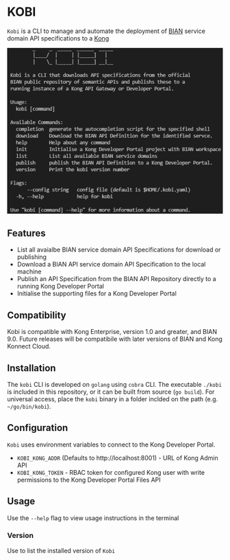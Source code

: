 # KOBI

`Kobi` is a CLI to manage and automate the deployment of [BIAN](https://bian.org) service domain API specifications to a [Kong](https://konghq.com/)

![KOBI CLI](doc/main.png)

## Features

* List all avaialbe BIAN service domain API Specifications for download or publishing
* Download a BIAN API service domain API Specification to the local machine
* Publish an API Specification from the BIAN API Repository directly to a running Kong Developer Portal
* Initialise the supporting files for a Kong Developer Portal

## Compatibility

Kobi is compatible with Kong Enterprise, version 1.0 and greater, and BIAN 9.0. Future releases will be compatibile with later versions of BIAN and Kong Konnect Cloud.

## Installation

The `kobi` CLI is developed on `golang` using `cobra` CLI. The executable `./kobi` is included in this repository, or it can be built from source (`go build`). For universal access, place the `kobi`  binary in a folder inclded on the path (e.g. `~/go/bin/kobi`).


## Configuration

`Kobi` uses environment variables to connect to the Kong Developer Portal.  

* `KOBI_KONG_ADDR` (Defaults to http://localhost:8001) - URL of Kong Admin API
* `KOBI_KONG_TOKEN` - RBAC token for configured Kong user with write permissions to the Kong Developer Portal Files API


## Usage

Use the `--help` flag to view usage instructions in the terminal

### Version

Use to list the installed version of `Kobi`

```bash

```